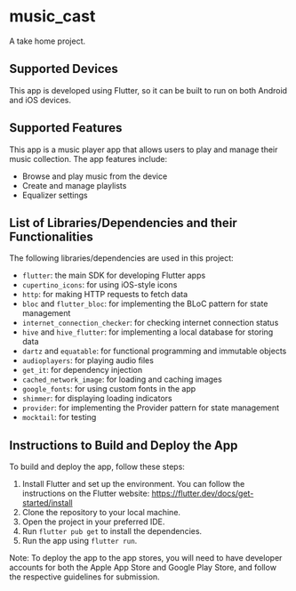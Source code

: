 # music_cast

A take home project.

Supported Devices
-----------------

This app is developed using Flutter, so it can be built to run on both Android and iOS devices.

Supported Features
------------------

This app is a music player app that allows users to play and manage their music collection. The app features include:

-   Browse and play music from the device
-   Create and manage playlists
-   Equalizer settings


List of Libraries/Dependencies and their Functionalities
--------------------------------------------------------

The following libraries/dependencies are used in this project:

-   `flutter`: the main SDK for developing Flutter apps
-   `cupertino_icons`: for using iOS-style icons
-   `http`: for making HTTP requests to fetch data
-   `bloc` and `flutter_bloc`: for implementing the BLoC pattern for state management
-   `internet_connection_checker`: for checking internet connection status
-   `hive` and `hive_flutter`: for implementing a local database for storing data
-   `dartz` and `equatable`: for functional programming and immutable objects
-   `audioplayers`: for playing audio files
-   `get_it`: for dependency injection
-   `cached_network_image`: for loading and caching images
-   `google_fonts`: for using custom fonts in the app
-   `shimmer`: for displaying loading indicators
-   `provider`: for implementing the Provider pattern for state management
-   `mocktail`: for testing

Instructions to Build and Deploy the App
----------------------------------------

To build and deploy the app, follow these steps:

1.  Install Flutter and set up the environment. You can follow the instructions on the Flutter website: <https://flutter.dev/docs/get-started/install>
2.  Clone the repository to your local machine.
3.  Open the project in your preferred IDE.
4.  Run `flutter pub get` to install the dependencies.
5.  Run the app using `flutter run`.

Note: To deploy the app to the app stores, you will need to have developer accounts for both the Apple App Store and Google Play Store, and follow the respective guidelines for submission.